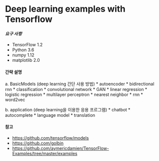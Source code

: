 # Deep learning examples with Tensorflow

#### *요구 사항*
  * TensorFlow 1.2
  * Python 3.6
  * numpy 1.12
  * matplotlib 2.0

#### 간략 설명

a. BasicModels (deep learning 간단 사용 방법)
    * autoencoder
    * bidirectional rnn
    * classification
    * convolutional network
    * GAN
    * linear regression
    * logistic regression
    * multilayer perceptron
    * nearest neighbor
    * rnn
    * word2vec

b. application (deep learning을 이용한 응용 프르그램)
    * chatbot
    * autocomplete
    * language model
    * translation 

#### 참고
* <https://github.com/tensorflow/models>
* <https://github.com/golbin>
* <https://github.com/aymericdamien/TensorFlow-Examples/tree/master/examples>